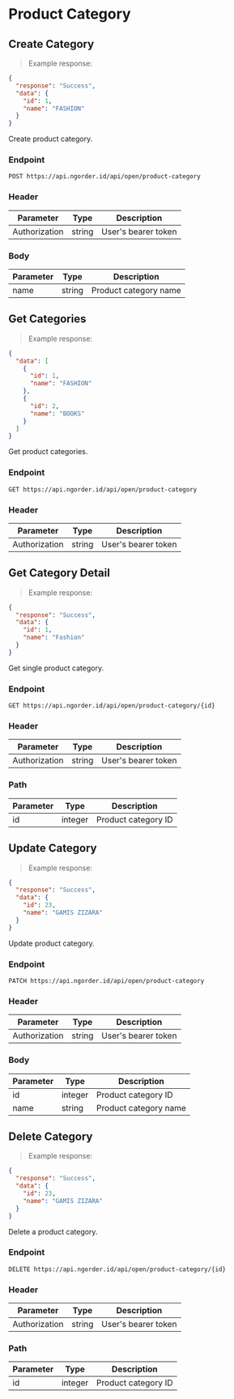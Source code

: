 # Product Category
## Create Category
> Example response:

```json
{
  "response": "Success",
  "data": {
    "id": 1,
    "name": "FASHION"
  }
}
```
Create product category.

### Endpoint
`POST https://api.ngorder.id/api/open/product-category`

### Header
Parameter | Type | Description
--------- | ---- | -----------
Authorization | string | User's bearer token

### Body
Parameter | Type | Description
--------- | ---- | -----------
name | string | Product category name

## Get Categories
> Example response:

```json
{
  "data": [
    {
      "id": 1,
      "name": "FASHION"
    },
    {
      "id": 2,
      "name": "BOOKS"
    }
  ]
}
```
Get product categories.

### Endpoint
`GET https://api.ngorder.id/api/open/product-category`

### Header
Parameter | Type | Description
--------- | ---- | -----------
Authorization | string | User's bearer token

## Get Category Detail
> Example response:

```json
{
  "response": "Success",
  "data": {
    "id": 1,
    "name": "Fashion"
  }
}
```
Get single product category.

### Endpoint
`GET https://api.ngorder.id/api/open/product-category/{id}`

### Header
Parameter | Type | Description
--------- | ---- | -----------
Authorization | string | User's bearer token

### Path
Parameter | Type | Description
--------- | ---- | -----------
id | integer | Product category ID 

## Update Category
> Example response:

```json
{
  "response": "Success",
  "data": {
    "id": 23,
    "name": "GAMIS ZIZARA"
  }
}
```
Update product category.

### Endpoint
`PATCH https://api.ngorder.id/api/open/product-category`

### Header
Parameter | Type | Description
--------- | ---- | -----------
Authorization | string | User's bearer token

### Body
Parameter | Type | Description
--------- | ---- | -----------
id | integer | Product category ID
name | string | Product category name

## Delete Category
> Example response:

```json
{
  "response": "Success",
  "data": {
    "id": 23,
    "name": "GAMIS ZIZARA"
  }
}
```
Delete a product category.

### Endpoint
`DELETE https://api.ngorder.id/api/open/product-category/{id}`

### Header
Parameter | Type | Description
--------- | ---- | -----------
Authorization | string | User's bearer token

### Path
Parameter | Type | Description
--------- | ---- | -----------
id | integer | Product category ID